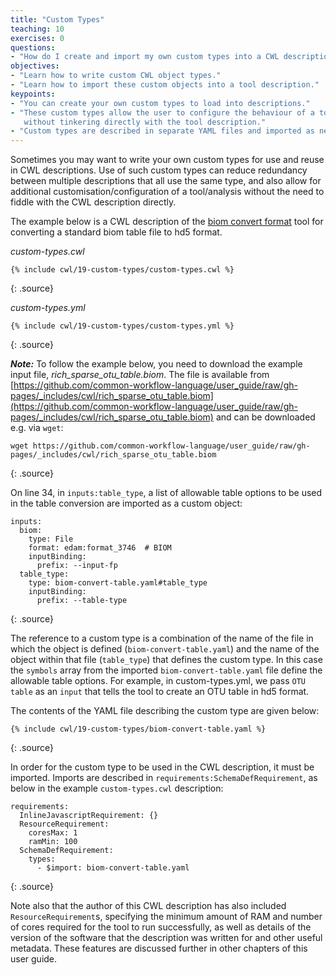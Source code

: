 ```yaml
---
title: "Custom Types"
teaching: 10
exercises: 0
questions:
- "How do I create and import my own custom types into a CWL description?"
objectives:
- "Learn how to write custom CWL object types."
- "Learn how to import these custom objects into a tool description."
keypoints:
- "You can create your own custom types to load into descriptions."
- "These custom types allow the user to configure the behaviour of a tool
   without tinkering directly with the tool description."
- "Custom types are described in separate YAML files and imported as needed."
---
```


Sometimes you may want to write your own custom types for use and reuse in CWL
descriptions. Use of such custom types can reduce redundancy between multiple
descriptions that all use the same type, and also allow for additional
customisation/configuration of a tool/analysis without the need to fiddle with
the CWL description directly.

The example below is a CWL description of the [biom convert format][biom] tool for
converting a standard biom table file to hd5 format.

*custom-types.cwl*

~~~
{% include cwl/19-custom-types/custom-types.cwl %}
~~~
{: .source}

*custom-types.yml*

~~~
{% include cwl/19-custom-types/custom-types.yml %}
~~~
{: .source}

___Note:___ To follow the example below, you need to download the example input file, *rich_sparse_otu_table.biom*. The file is available from [https://github.com/common-workflow-language/user_guide/raw/gh-pages/_includes/cwl/rich_sparse_otu_table.biom](https://github.com/common-workflow-language/user_guide/raw/gh-pages/_includes/cwl/rich_sparse_otu_table.biom) and can be downloaded e.g. via `wget`:

~~~
wget https://github.com/common-workflow-language/user_guide/raw/gh-pages/_includes/cwl/rich_sparse_otu_table.biom
~~~
{: .source}

On line 34, in `inputs:table_type`, a list of allowable table options to be used in the
table conversion are imported as a custom object:

```
inputs:
  biom:
    type: File
    format: edam:format_3746  # BIOM
    inputBinding:
      prefix: --input-fp
  table_type:
    type: biom-convert-table.yaml#table_type
    inputBinding:
      prefix: --table-type
```
{: .source}

The reference to a custom type is a combination of the name of the file in which
the object is defined (`biom-convert-table.yaml`) and the name of the object
within that file (`table_type`) that defines the custom type. In this case the `symbols`
array from the imported `biom-convert-table.yaml` file define the allowable table options.
For example, in custom-types.yml, we pass `OTU table` as an `input` that 
tells the tool to create an OTU table in hd5 format. 

The contents of the YAML file describing the custom type are given below:

~~~
{% include cwl/19-custom-types/biom-convert-table.yaml %}
~~~
{: .source}

In order for the custom type to be used in the CWL description, it must be
imported. Imports are described in `requirements:SchemaDefRequirement`, as
below in the example `custom-types.cwl` description:

```
requirements:
  InlineJavascriptRequirement: {}
  ResourceRequirement:
    coresMax: 1
    ramMin: 100
  SchemaDefRequirement:
    types:
      - $import: biom-convert-table.yaml
```
{: .source}

Note also that the author of this CWL description has also included
`ResourceRequirement`s, specifying the minimum amount of RAM and number of cores
required for the tool to run successfully, as well as details of the version of
the software that the description was written for and other useful metadata.
These features are discussed further in other chapters of this user guide.

[biom]: http://biom-format.org/

